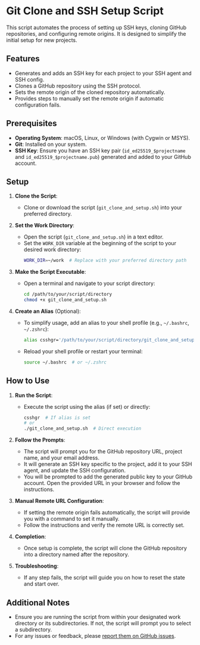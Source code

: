 # Git Clone and SSH Setup Script

This script automates the process of setting up SSH keys, cloning GitHub repositories, and configuring remote origins. It is designed to simplify the initial setup for new projects.

## Features

- Generates and adds an SSH key for each project to your SSH agent and SSH config.
- Clones a GitHub repository using the SSH protocol.
- Sets the remote origin of the cloned repository automatically.
- Provides steps to manually set the remote origin if automatic configuration fails.

## Prerequisites

- **Operating System**: macOS, Linux, or Windows (with Cygwin or MSYS).
- **Git**: Installed on your system.
- **SSH Key**: Ensure you have an SSH key pair (`id_ed25519_$projectname` and `id_ed25519_$projectname.pub`) generated and added to your GitHub account.

## Setup

1. **Clone the Script**:
   - Clone or download the script (`git_clone_and_setup.sh`) into your preferred directory.

2. **Set the Work Directory**:
   - Open the script (`git_clone_and_setup.sh`) in a text editor.
   - Set the `WORK_DIR` variable at the beginning of the script to your desired work directory:
     ```sh
     WORK_DIR=~/work  # Replace with your preferred directory path
     ```

3. **Make the Script Executable**:
   - Open a terminal and navigate to your script directory:
     ```sh
     cd /path/to/your/script/directory
     chmod +x git_clone_and_setup.sh
     ```

4. **Create an Alias** (Optional):
   - To simplify usage, add an alias to your shell profile (e.g., `~/.bashrc`, `~/.zshrc`):
     ```sh
     alias csshgr='/path/to/your/script/directory/git_clone_and_setup.sh'
     ```
   - Reload your shell profile or restart your terminal:
     ```sh
     source ~/.bashrc  # or ~/.zshrc
     ```

## How to Use

1. **Run the Script**:
   - Execute the script using the alias (if set) or directly:
     ```sh
     csshgr  # If alias is set
     # or
     ./git_clone_and_setup.sh  # Direct execution
     ```

2. **Follow the Prompts**:
   - The script will prompt you for the GitHub repository URL, project name, and your email address.
   - It will generate an SSH key specific to the project, add it to your SSH agent, and update the SSH configuration.
   - You will be prompted to add the generated public key to your GitHub account. Open the provided URL in your browser and follow the instructions.

3. **Manual Remote URL Configuration**:
   - If setting the remote origin fails automatically, the script will provide you with a command to set it manually.
   - Follow the instructions and verify the remote URL is correctly set.

4. **Completion**:
   - Once setup is complete, the script will clone the GitHub repository into a directory named after the repository.

5. **Troubleshooting**:
   - If any step fails, the script will guide you on how to reset the state and start over.


## Additional Notes

- Ensure you are running the script from within your designated work directory or its subdirectories. If not, the script will prompt you to select a subdirectory.
- For any issues or feedback, please [report them on GitHub issues](https://github.com/mashrurFahim/essential-scripts/issues).
